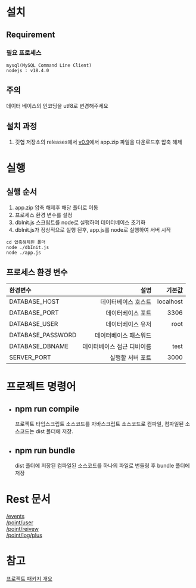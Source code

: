 # 설치
## Requirement
### 필요 프로세스
```
mysql(MySQL Command Line Client)
nodejs : v18.4.0
```
## 주의
데이터 베이스의 인코딩을 utf8로 변경해주세요
## 설치 과정
1. 깃협 저장소의 releases에서 [v0.9](https://github.com/DevSanso/MileageSerivce/releases/tag/v0.9)에서 app.zip 파일을 다운로드후 압축 해제 

# 실행
## 실행 순서
1. app.zip 압축 해제후 해당 폴더로 이동
2. 프로세스 환경 변수를 설정
3. dbInit.js 스크립트를 node로 실행하여 데이터베이스 초기화 
4. dbInit.js가 정상적으로 실행 된후, app.js를 node로 실행하여 서버 시작

```
cd 압축해제된 폴더
node ./dbInit.js
node ./app.js
```
## 프로세스 환경 변수
|환경변수 | 설명 | 기본값 |
| :----------- | --------: | ---------: |
|DATABASE_HOST|데이터베이스 호스트|localhost|
|DATABASE_PORT|데이터베이스 포트|3306|
|DATABASE_USER|데이터베이스 유저|root|
|DATABASE_PASSWORD|데이터베이스 패스워드||
|DATABASE_DBNAME|데이터베이스 접근 디비이름|test|
|SERVER_PORT|실행할 서버 포트|3000|





# 프로젝트 명령어
* ## npm run compile
   프로젝트 타입스크립트 소스코드를 자바스크립트 소스코드로 컴파일, 컴파일된 소스코드는 dist 폴더에 저장.

* ## npm run bundle
   dist 폴더에 저장된 컴파일된 소스코드를 하나의 파일로 번들링 후 bundle 폴더에 저장



# Rest 문서  
[/events](./docs/rest/events.md)  
[/point/user](./docs/rest/point_user.md)  
[/point/reivew](./docs/rest/point_review.md)  
[/point/log/plus](./docs/rest/point_log_plus.md)
  
# 참고
[프로젝트 패키지 개요](docs/project.md)








